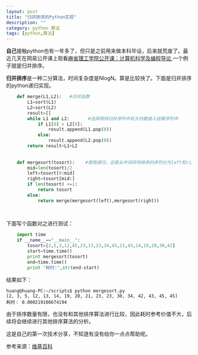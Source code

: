 ```yaml
---
layout: post
title: "归并排序的Python实现"
description: ""
category: python 算法
tags: [python,算法]
---
```



**自己**接触python也有一年多了，但只是之前用来做本科毕设，后来就荒废了。最近几天在网易公开课上观看[麻省理工学院公开课：计算机科学及编程导论](http://v.163.com/movie/2010/6/P/0/M6TCSIN1U_M6TCT5JP0.html),一个例子就是归并排序。

**归并排序**是一种二分算法，时间复杂度是NlogN。算是比较快了。下面是归并排序的python递归实现。

```python
    def merge(L1,L2):   #归并函数
        L1=sort(L1)
        L2=sort(L2)
        result=[]
        while L1 and L2:       #选择两待归并序列中较大的数插入结果序列中
            if L1[0] > L2[0]:  
                result.append(L1.pop(0))  
            else:
                result.append(L2.pop(0))
        return result+L1+L2
        
    
    def mergesort(tosort):    #使用递归，总是从中间将待排序的序列分为left和right两个子序列，直至可以直接排序，也就是当子序列长度小于或等于1，这就是递归的出口条件
        mid=len(tosort)/2
        left=tosort[0:mid]
        right=tosort[mid:]
        if len(tosort) <=1:
            return tosort
        else:
            return merge(mergesort(left),mergesort(right))
        
        
```

下面写个函数对之进行测试：
```python
    import time
    if __name__=="__main__":
        tosort=[2,5,3,12,45,23,13,23,34,45,21,43,14,19,20,30,42]
        start=time.time()
        print mergesort(tosort)
        end=time.time()
        print "耗时:",str(end-start)
```
结果如下：

```shell
huang@huang-PC:~/scripts$ python mergesort.py 
[2, 3, 5, 12, 13, 14, 19, 20, 21, 23, 23, 30, 34, 42, 43, 45, 45]
耗时： 0.000219106674194

```

由于排序数量有限，也没有和其他排序算法进行比较，因此耗时参考价值不大，后续将会继续进行其他排序算法的分析。

这是自己的第一次技术分享，不知道有没有给你一点点帮助呢。

参考来源：[维基百科](http://zh.wikipedia.org/wiki/%E5%BD%92%E5%B9%B6%E6%8E%92%E5%BA%8F#Python)




